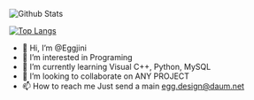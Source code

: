 ![Github Stats](https://github-readme-stats.vercel.app/api?username=Eggjini&show_icons=true)

[![Top Langs](https://github-readme-stats.vercel.app/api/top-langs/?username=Eggjini&layout=compact)](https://github.com/Eggjini/github-readme-stats)

- 👋 Hi, I’m @Eggjini
- 👀 I’m interested in Programing
- 🌱 I’m currently learning Visual C++, Python, MySQL
- 💞️ I’m looking to collaborate on ANY PROJECT
- 📫 How to reach me Just send a main <egg.design@daum.net>


<!---
Eggjini/Eggjini is a ✨ special ✨ repository because its `README.md` (this file) appears on your GitHub profile.
You can click the Preview link to take a look at your changes.
--->
